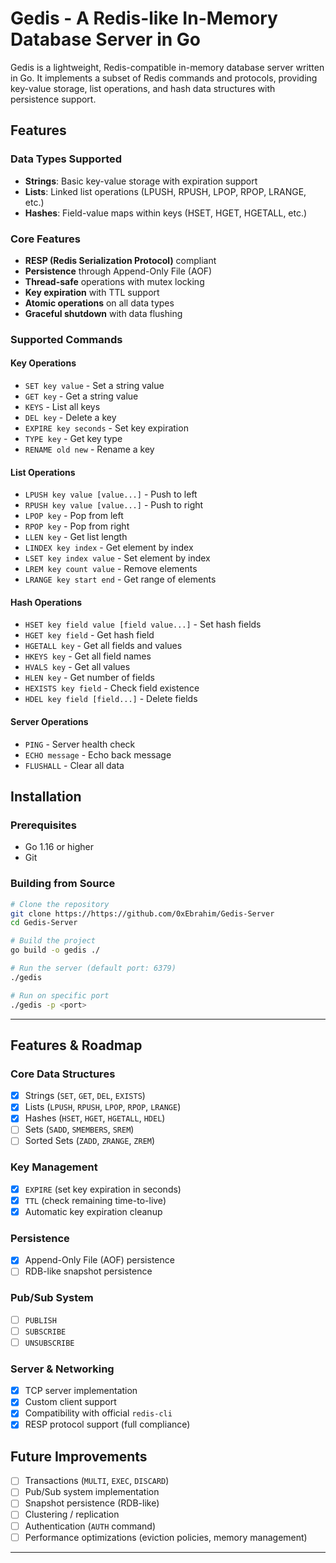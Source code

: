 # Gedis - A Redis-like In-Memory Database Server in Go

Gedis is a lightweight, Redis-compatible in-memory database server written in Go. It implements a subset of Redis commands and protocols, providing key-value storage, list operations, and hash data structures with persistence support.

## Features

###  Data Types Supported
- **Strings**: Basic key-value storage with expiration support
- **Lists**: Linked list operations (LPUSH, RPUSH, LPOP, RPOP, LRANGE, etc.)
- **Hashes**: Field-value maps within keys (HSET, HGET, HGETALL, etc.)

###  Core Features
- **RESP (Redis Serialization Protocol)** compliant
- **Persistence** through Append-Only File (AOF)
- **Thread-safe** operations with mutex locking
- **Key expiration** with TTL support
- **Atomic operations** on all data types
- **Graceful shutdown** with data flushing

###  Supported Commands

#### Key Operations
- `SET key value` - Set a string value
- `GET key` - Get a string value
- `KEYS` - List all keys
- `DEL key` - Delete a key
- `EXPIRE key seconds` - Set key expiration
- `TYPE key` - Get key type
- `RENAME old new` - Rename a key

#### List Operations
- `LPUSH key value [value...]` - Push to left
- `RPUSH key value [value...]` - Push to right
- `LPOP key` - Pop from left
- `RPOP key` - Pop from right
- `LLEN key` - Get list length
- `LINDEX key index` - Get element by index
- `LSET key index value` - Set element by index
- `LREM key count value` - Remove elements
- `LRANGE key start end` - Get range of elements

#### Hash Operations
- `HSET key field value [field value...]` - Set hash fields
- `HGET key field` - Get hash field
- `HGETALL key` - Get all fields and values
- `HKEYS key` - Get all field names
- `HVALS key` - Get all values
- `HLEN key` - Get number of fields
- `HEXISTS key field` - Check field existence
- `HDEL key field [field...]` - Delete fields

#### Server Operations
- `PING` - Server health check
- `ECHO message` - Echo back message
- `FLUSHALL` - Clear all data

## Installation

### Prerequisites
- Go 1.16 or higher
- Git

### Building from Source

```bash
# Clone the repository
git clone https://https://github.com/0xEbrahim/Gedis-Server
cd Gedis-Server

# Build the project
go build -o gedis ./

# Run the server (default port: 6379)
./gedis

# Run on specific port
./gedis -p <port>
```
---
## Features & Roadmap

### Core Data Structures
- [x] Strings (`SET`, `GET`, `DEL`, `EXISTS`)
- [x] Lists (`LPUSH`, `RPUSH`, `LPOP`, `RPOP`, `LRANGE`)
- [x] Hashes (`HSET`, `HGET`, `HGETALL`, `HDEL`)
- [ ] Sets (`SADD`, `SMEMBERS`, `SREM`)
- [ ] Sorted Sets (`ZADD`, `ZRANGE`, `ZREM`)

### Key Management
- [x] `EXPIRE` (set key expiration in seconds)
- [x] `TTL` (check remaining time-to-live)
- [x] Automatic key expiration cleanup

### Persistence
- [x] Append-Only File (AOF) persistence
- [ ] RDB-like snapshot persistence

### Pub/Sub System
- [ ] `PUBLISH`
- [ ] `SUBSCRIBE`
- [ ] `UNSUBSCRIBE`

### Server & Networking
- [x] TCP server implementation
- [x] Custom client support
- [x] Compatibility with official `redis-cli`
- [x] RESP protocol support (full compliance)

##  Future Improvements
- [ ] Transactions (`MULTI`, `EXEC`, `DISCARD`)
- [ ] Pub/Sub system implementation
- [ ] Snapshot persistence (RDB-like)
- [ ] Clustering / replication
- [ ] Authentication (`AUTH` command)
- [ ] Performance optimizations (eviction policies, memory management)

---
